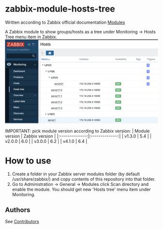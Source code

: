# zabbix-module-hosts-tree
Written according to Zabbix official documentation [Modules](https://www.zabbix.com/documentation/current/en/devel/modules/file_structure)

A Zabbix module to show groups/hosts as a tree under Monitoring -> Hosts Tree menu item in Zabbix.
![screenshot](screenshots/zabbix-module-hosts-tree-1.png)

IMPORTANT: pick module version according to Zabbix version:
| Module version | Zabbix version |
|:--------------:|:--------------:|
|     v1.3.0     |     5.4        |
|     v2.0.0     |     6.0        |
|     v3.0.0     |     6.2        |
|     v4.1.0     |     6.4        |

# How to use
1) Create a folder in your Zabbix server modules folder (by default /usr/share/zabbix/) and copy contents of this repository into that folder.
2) Go to Administration -> General -> Modules click Scan directory and enable the module. You should get new 'Hosts tree' menu item under Monitoring.

## Authors
See [Contributors](https://github.com/BGmot/zabbix-module-hosts-tree/graphs/contributors)
